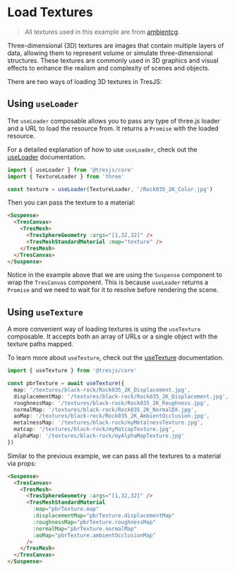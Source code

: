 # Load Textures

> All textures used in this example are from [ambientcg](https://ambientcg.com/).

Three-dimensional (3D) textures are images that contain multiple layers of data, allowing them to represent volume or simulate three-dimensional structures. These textures are commonly used in 3D graphics and visual effects to enhance the realism and complexity of scenes and objects.

<StackBlitzEmbed projectId="tresjs-load-textures" />

There are two ways of loading 3D textures in TresJS:

## Using `useLoader`

The `useLoader` composable allows you to pass any type of three.js loader and a URL to load the resource from. It returns a `Promise` with the loaded resource.

For a detailed explanation of how to use `useLoader`, check out the [useLoader](/api/composables#use-loader) documentation.

```ts
import { useLoader } from '@tresjs/core'
import { TextureLoader } from 'three'

const texture = useLoader(TextureLoader, '/Rock035_2K_Color.jpg')
```

Then you can pass the texture to a material:

```html
<Suspense>
  <TresCanvas>
    <TresMesh>
      <TresSphereGeometry :args="[1,32,32]" />
      <TresMeshStandardMaterial :map="texture" />
    </TresMesh>
  </TresCanvas>
</Suspense>
```

Notice in the example above that we are using the `Suspense` component to wrap the `TresCanvas` component. This is because `useLoader` returns a `Promise` and we need to wait for it to resolve before rendering the scene.

## Using `useTexture`

A more convenient way of loading textures is using the `useTexture` composable. It accepts both an array of URLs or a single object with the texture paths mapped.

To learn more about `useTexture`, check out the [useTexture](/api/composables#use-texture) documentation.

```ts
import { useTexture } from '@tresjs/core'

const pbrTexture = await useTexture({
  map: '/textures/black-rock/Rock035_2K_Displacement.jpg',
  displacementMap: '/textures/black-rock/Rock035_2K_Displacement.jpg',
  roughnessMap: '/textures/black-rock/Rock035_2K_Roughness.jpg',
  normalMap: '/textures/black-rock/Rock035_2K_NormalDX.jpg',
  aoMap: '/textures/black-rock/Rock035_2K_AmbientOcclusion.jpg',
  metalnessMap: '/textures/black-rock/myMetalnessTexture.jpg',
  matcap: '/textures/black-rock/myMatcapTexture.jpg',
  alphaMap: '/textures/black-rock/myAlphaMapTexture.jpg'
})
```
Similar to the previous example, we can pass all the textures to a material via props:

```html
<Suspense>
  <TresCanvas>
    <TresMesh>
      <TresSphereGeometry :args="[1,32,32]" />
      <TresMeshStandardMaterial
        :map="pbrTexture.map"
        :displacementMap="pbrTexture.displacementMap"
        :roughnessMap="pbrTexture.roughnessMap"
        :normalMap="pbrTexture.normalMap"
        :aoMap="pbrTexture.ambientOcclusionMap"
      />
    </TresMesh>
  </TresCanvas>
</Suspense>
```
